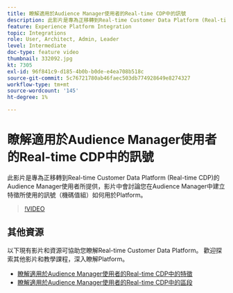 ```yaml
---
title: 瞭解適用於Audience Manager使用者的Real-time CDP中的訊號
description: 此影片是專為正移轉到Real-time Customer Data Platform (Real-time CDP)的Audience Manager使用者所提供，影片中會討論您在Audience Manager中建立特徵所使用的訊號（機碼值組）如何用於Platform。
feature: Experience Platform Integration
topic: Integrations
role: User, Architect, Admin, Leader
level: Intermediate
doc-type: feature video
thumbnail: 332092.jpg
kt: 7305
exl-id: 96f841c9-d185-4b0b-b0de-e4ea708b518c
source-git-commit: 5c76721780ab46faec503db774928649e8274327
workflow-type: tm+mt
source-wordcount: '145'
ht-degree: 1%

---
```


# 瞭解適用於Audience Manager使用者的Real-time CDP中的訊號

此影片是專為正移轉到Real-time Customer Data Platform (Real-time CDP)的Audience Manager使用者所提供，影片中會討論您在Audience Manager中建立特徵所使用的訊號（機碼值組）如何用於Platform。

>[!VIDEO](https://video.tv.adobe.com/v/332092/?quality=12&learn=on)

## 其他資源

以下現有影片和資源可協助您瞭解Real-time Customer Data Platform。 歡迎探索其他影片和教學課程，深入瞭解Platform。

* [瞭解適用於Audience Manager使用者的Real-time CDP中的特徵](https://experienceleague.adobe.com/docs/audience-manager-learn/tutorials/other-integrations/integrating-with-rtcdp/rtcdp-traits-for-aam-users.html?lang=en#other-integrations)
* [瞭解適用於Audience Manager使用者的Real-time CDP中的區段](https://experienceleague.adobe.com/docs/audience-manager-learn/tutorials/other-integrations/integrating-with-rtcdp/rtcdp-segments-for-aam-users.html?lang=en#other-integrations)
